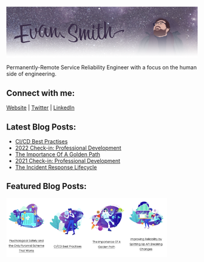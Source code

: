 ![](images/profile_banner.png)

Permanently-Remote Service Reliability Engineer with a focus on the human side of engineering. 

## Connect with me:
[Website][website] | 
[Twitter][twitter] |
[LinkedIn][linkedin]
<br />

[website]: https://iamevan.me
[twitter]: https://twitter.com/thejokersthief
[linkedin]: https://www.linkedin.com/in/thejokersthief/
## Latest Blog Posts:
<!-- BLOG-POST-LIST:START -->
- [CI/CD Best Practises](https://iamevan.me/blog/cicd-best-practises)
- [2022 Check-in: Professional Development](https://iamevan.me/blog/2022-check-in)
- [The Importance Of A Golden Path](https://iamevan.me/blog/the-importance-of-a-golden-path)
- [2021 Check-in: Professional Development](https://iamevan.me/blog/2021-check-in)
- [The Incident Response Lifecycle](https://iamevan.me/blog/the-incident-response-lifecycle)
<!-- BLOG-POST-LIST:END -->

## Featured Blog Posts:
[<img align="left" src="images/post1.png" width="21%" />][post1]
[<img align="left" src="images/post2.png" width="21%" />][post2]
[<img align="left" src="images/post3.png" width="21%" />][post3]
[<img align="left" src="images/post4.png" width="21%" />][post4]

[post1]: https://iamevan.me/blog/psychological-safety-and-the-only-pyramid-scheme-that-works
[post2]: https://iamevan.me/blog/cicd-best-practises
[post3]: https://iamevan.me/blog/the-importance-of-a-golden-path
[post4]: https://iamevan.me/blog/improving-reliability-by-splitting-up-api-breaking-changes
